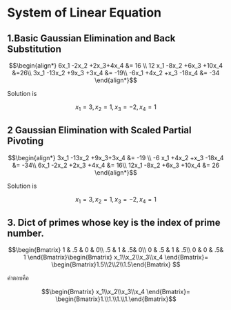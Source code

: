 # System of Linear Equation

## 1.Basic Gaussian Elimination and Back Substitution</br >

```math
\begin{align*}
6x_1 -2x_2 +2x_3+4x_4 &= 16  \\
12 x_1 -8x_2 +6x_3 +10x_4 &=26\\
3x_1 -13x_2 +9x_3 +3x_4 &= -19\\
-6x_1 +4x_2 +x_3 -18x_4 &= -34
\end{align*}
```
Solution is </br >
```math
x_1 =3, x_2=1, x_3= -2, x_4 =1
```

## 2 Gaussian Elimination with Scaled Partial Pivoting</br >
```math
\begin{align*}
3x_1 -13x_2 +9x_3+3x_4 &= -19  \\
-6 x_1 +4x_2 +x_3 -18x_4 &= -34\\
6x_1 -2x_2 +2x_3 +4x_4 &= 16\\
12x_1 -8x_2 +6x_3 +10x_4 &= 26
\end{align*}
```
Solution is </br >
```math
x_1 =3, x_2=1, x_3= -2, x_4 =1
```

## 3. Dict of primes whose key is the index of prime number.
```math
\begin{Bmatrix}
1  & .5 & 0 &  0\\
.5 & 1  & .5&  0\\
0  & .5 & 1 &  .5\\
0 &   0 & .5&  1
\end{Bmatrix}\begin{Bmatrix} x_1\\x_2\\x_3\\x_4 \end{Bmatrix}= \begin{Bmatrix}1.5\\2\\2\\1.5\end{Bmatrix}

 ```
 คำตอบคือ
 ```math
\begin{Bmatrix} x_1\\x_2\\x_3\\x_4 \end{Bmatrix}= \begin{Bmatrix}1.\\1.\\1.\\1.\end{Bmatrix}
 ```
